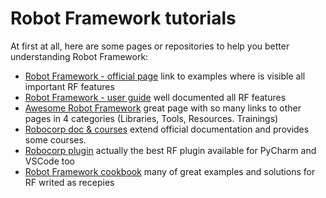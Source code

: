# Robot Framework tutorials

At first at all, here are some pages or repositories to help you better understanding Robot Framework:
 
- [Robot Framework - official page](https://robotframework.org/#examples) link to examples where is visible all important RF features
- [Robot Framework - user guide](http://robotframework.org/robotframework/latest/RobotFrameworkUserGuide.html) well documented all RF features
- [Awesome Robot Framework](https://github.com/fkromer/awesome-robotframework) great page with so many links to other pages in 4 categories (Libraries, Tools, Resources. Trainings)
- [Robocorp doc & courses](https://robocorp.com/docs/) extend official documentation and provides some courses. 
- [Robocorp plugin](https://marketplace.visualstudio.com/items?itemName=robocorp.robocorp-code) actually the best RF plugin available for PyCharm and VSCode too 
- [Robot Framework cookbook](https://github.com/adrianyorke/robotframework-cookbook) many of great examples and solutions for RF writed as recepies 
